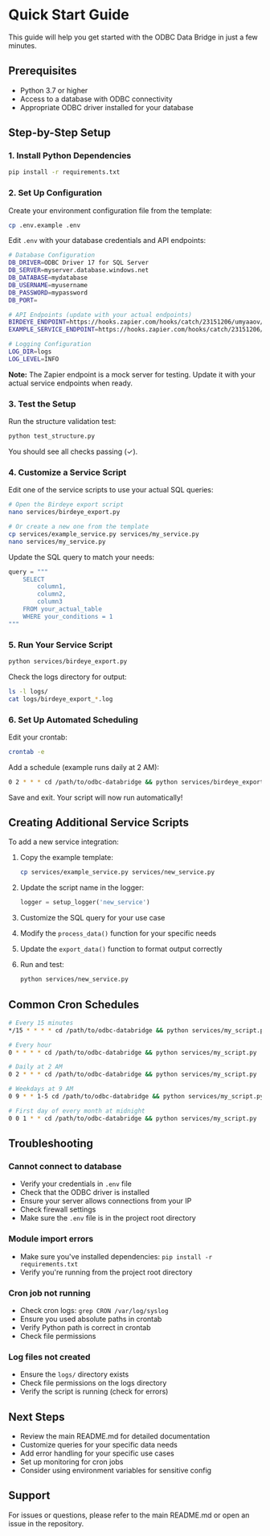 # Quick Start Guide

This guide will help you get started with the ODBC Data Bridge in just a few minutes.

## Prerequisites

- Python 3.7 or higher
- Access to a database with ODBC connectivity
- Appropriate ODBC driver installed for your database

## Step-by-Step Setup

### 1. Install Python Dependencies

```bash
pip install -r requirements.txt
```

### 2. Set Up Configuration

Create your environment configuration file from the template:

```bash
cp .env.example .env
```

Edit `.env` with your database credentials and API endpoints:

```bash
# Database Configuration
DB_DRIVER=ODBC Driver 17 for SQL Server
DB_SERVER=myserver.database.windows.net
DB_DATABASE=mydatabase
DB_USERNAME=myusername
DB_PASSWORD=mypassword
DB_PORT=

# API Endpoints (update with your actual endpoints)
BIRDEYE_ENDPOINT=https://hooks.zapier.com/hooks/catch/23151206/umyaaov/
EXAMPLE_SERVICE_ENDPOINT=https://hooks.zapier.com/hooks/catch/23151206/umyaaov/

# Logging Configuration
LOG_DIR=logs
LOG_LEVEL=INFO
```

**Note:** The Zapier endpoint is a mock server for testing. Update it with your actual service endpoints when ready.

### 3. Test the Setup

Run the structure validation test:

```bash
python test_structure.py
```

You should see all checks passing (✓).

### 4. Customize a Service Script

Edit one of the service scripts to use your actual SQL queries:

```bash
# Open the Birdeye export script
nano services/birdeye_export.py

# Or create a new one from the template
cp services/example_service.py services/my_service.py
nano services/my_service.py
```

Update the SQL query to match your needs:

```python
query = """
    SELECT 
        column1,
        column2,
        column3
    FROM your_actual_table
    WHERE your_conditions = 1
"""
```

### 5. Run Your Service Script

```bash
python services/birdeye_export.py
```

Check the logs directory for output:

```bash
ls -l logs/
cat logs/birdeye_export_*.log
```

### 6. Set Up Automated Scheduling

Edit your crontab:

```bash
crontab -e
```

Add a schedule (example runs daily at 2 AM):

```bash
0 2 * * * cd /path/to/odbc-databridge && python services/birdeye_export.py
```

Save and exit. Your script will now run automatically!

## Creating Additional Service Scripts

To add a new service integration:

1. Copy the example template:
   ```bash
   cp services/example_service.py services/new_service.py
   ```

2. Update the script name in the logger:
   ```python
   logger = setup_logger('new_service')
   ```

3. Customize the SQL query for your use case

4. Modify the `process_data()` function for your specific needs

5. Update the `export_data()` function to format output correctly

6. Run and test:
   ```bash
   python services/new_service.py
   ```

## Common Cron Schedules

```bash
# Every 15 minutes
*/15 * * * * cd /path/to/odbc-databridge && python services/my_script.py

# Every hour
0 * * * * cd /path/to/odbc-databridge && python services/my_script.py

# Daily at 2 AM
0 2 * * * cd /path/to/odbc-databridge && python services/my_script.py

# Weekdays at 9 AM
0 9 * * 1-5 cd /path/to/odbc-databridge && python services/my_script.py

# First day of every month at midnight
0 0 1 * * cd /path/to/odbc-databridge && python services/my_script.py
```

## Troubleshooting

### Cannot connect to database

- Verify your credentials in `.env` file
- Check that the ODBC driver is installed
- Ensure your server allows connections from your IP
- Check firewall settings
- Make sure the `.env` file is in the project root directory

### Module import errors

- Make sure you've installed dependencies: `pip install -r requirements.txt`
- Verify you're running from the project root directory

### Cron job not running

- Check cron logs: `grep CRON /var/log/syslog`
- Ensure you used absolute paths in crontab
- Verify Python path is correct in crontab
- Check file permissions

### Log files not created

- Ensure the `logs/` directory exists
- Check file permissions on the logs directory
- Verify the script is running (check for errors)

## Next Steps

- Review the main README.md for detailed documentation
- Customize queries for your specific data needs
- Add error handling for your specific use cases
- Set up monitoring for cron jobs
- Consider using environment variables for sensitive config

## Support

For issues or questions, please refer to the main README.md or open an issue in the repository.
